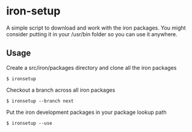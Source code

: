 iron-setup
====================

A simple script to download and work with the iron packages. You might consider
putting it in your /usr/bin folder so you can use it anywhere.

## Usage

Create a src/iron/packages directory and clone all the iron packages

```
$ ironsetup
```

Checkout a branch across all iron packages

```
$ ironsetup --branch next 
```

Put the iron development packages in your package lookup path

```
$ ironsetup --use
```
